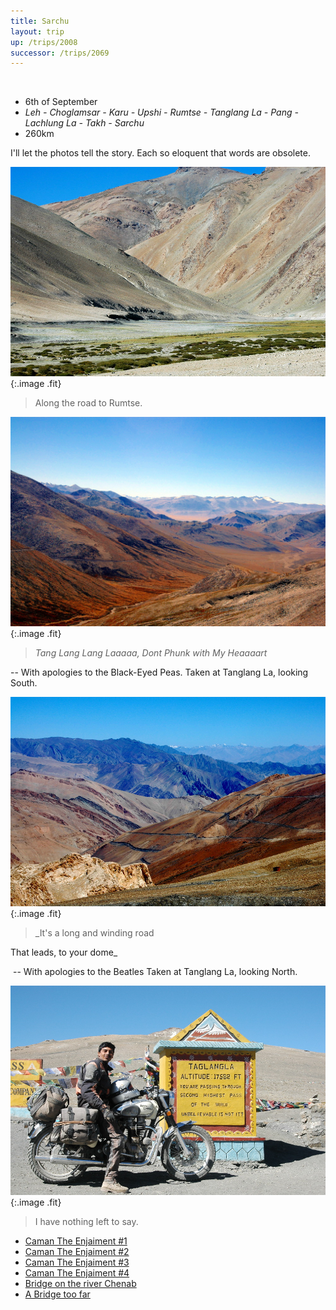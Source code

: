 ```yaml
---
title: Sarchu
layout: trip
up: /trips/2008
successor: /trips/2069
---
```


&nbsp;

- 6th of September
- _Leh - Choglamsar - Karu - Upshi - Rumtse - Tanglang La -               Pang - Lachlung La - Takh - Sarchu_
- 260km


I'll let the photos tell the story. Each so eloquent that             words are obsolete.

![DSC_0341.JPG](/images/photos/DSC_0341.JPG 'DSC_0341.JPG'){:.image .fit}


>  Along the road to Rumtse. 

![DSC_0344.JPG](/images/photos/DSC_0344.JPG 'DSC_0344.JPG'){:.image .fit}


>  _Tang Lang Lang Laaaaa, Dont Phunk with My             Heaaaart_
  
-- With apologies to the Black-Eyed Peas.
Taken at Tanglang La, looking South.

![DSC_0342.JPG](/images/photos/DSC_0342.JPG 'DSC_0342.JPG'){:.image .fit}


>  _It's a long and winding road
  
That leads, to your dome_
  
&nbsp;-- With apologies to the Beatles
Taken at Tanglang La, looking North. 

![DSC_0343.JPG](/images/photos/DSC_0343.JPG 'DSC_0343.JPG'){:.image .fit}


>  I have nothing left to say. 


* [Caman The Enjaiment #1](/trips/2069)
* [Caman The Enjaiment #2](/trips/2070)
* [Caman The Enjaiment #3](/trips/2071)
* [Caman The Enjaiment #4](/trips/2072)
* [Bridge on the river Chenab](/trips/2073)
* [A Bridge too far](/trips/2074)
